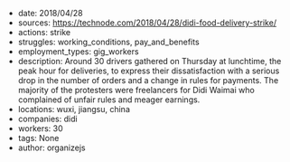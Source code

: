 - date: 2018/04/28
- sources: https://technode.com/2018/04/28/didi-food-delivery-strike/
- actions: strike
- struggles: working_conditions, pay_and_benefits
- employment_types: gig_workers
- description: Around 30 drivers gathered on Thursday at lunchtime, the peak hour for deliveries, to express their dissatisfaction with a serious drop in the number of orders and a change in rules for payments. The majority of the protesters were freelancers for Didi Waimai who complained of unfair rules and meager earnings.
- locations: wuxi, jiangsu, china
- companies: didi
- workers: 30
- tags: None
- author: organizejs
